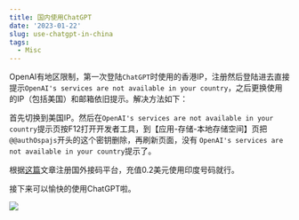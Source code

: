 ```yaml
---
title: 国内使用ChatGPT
date: '2023-01-22'
slug: use-chatgpt-in-china
tags:
  - Misc
---
```


OpenAI有地区限制，第一次登陆`ChatGPT`时使用的香港IP，注册然后登陆进去直接提示`OpenAI's services are not available in your country`，之后更换使用的IP（包括美国）和邮箱依旧提示。解决方法如下：

首先切换到美国IP。然后在`OpenAI's services are not available in your country`提示页按F12打开开发者工具，到【应用-存储-本地存储空间】页把`@@authOspajs`开头的这个密钥删除，再刷新页面，没有 `OpenAI's services are not available in your country`提示了。

根据[这篇](https://readdevdocs.com/blog/makemoney/%E4%B8%AD%E5%9B%BD%E5%8C%BA%E6%B3%A8%E5%86%8COpenAI%E8%B4%A6%E5%8F%B7%E8%AF%95%E7%94%A8ChatGPT%E6%8C%87%E5%8D%97.html)文章注册国外接码平台，充值0.2美元使用印度号码就行。

接下来可以愉快的使用ChatGPT啦。

![](https://blog-oss-1252232218.cos.ap-beijing.myqcloud.com/fix-dir/star5o/Desktop/2023/01/30/13-42-02-32dd6d57c43d1076a0f60197d9f98cfd-9be825.png)